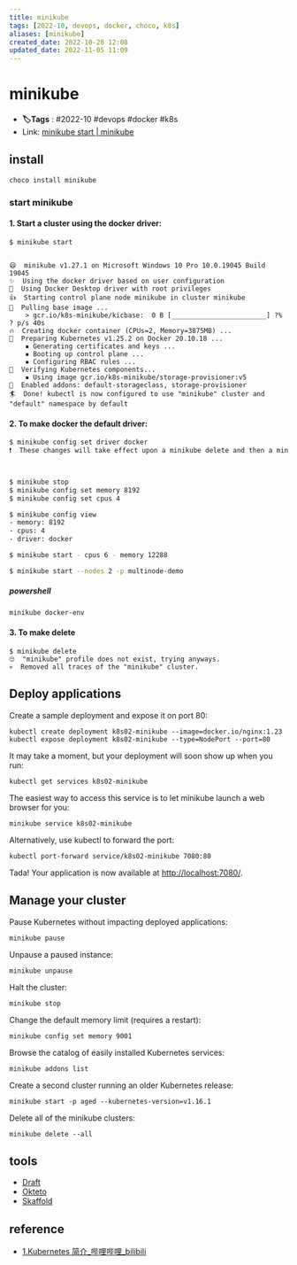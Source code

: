 ```yaml
---
title: minikube
tags: [2022-10, devops, docker, choco, k8s]
aliases: [minikube]
created_date: 2022-10-28 12:08
updated_date: 2022-11-05 11:09
---
```


# minikube

- **🏷️Tags** :   #2022-10 #devops  #docker  #k8s
- Link: [minikube start | minikube](https://minikube.sigs.k8s.io/docs/start/)

## install

```shell
choco install minikube
```

### start minikube

#### 1. Start a cluster using the docker driver:

```shell
$ minikube start


😄  minikube v1.27.1 on Microsoft Windows 10 Pro 10.0.19045 Build 19045
✨  Using the docker driver based on user configuration
📌  Using Docker Desktop driver with root privileges
👍  Starting control plane node minikube in cluster minikube
🚜  Pulling base image ...
    > gcr.io/k8s-minikube/kicbase:  0 B [________________________] ?% ? p/s 40s
🔥  Creating docker container (CPUs=2, Memory=3875MB) ...
🐳  Preparing Kubernetes v1.25.2 on Docker 20.10.18 ...
    ▪ Generating certificates and keys ...
    ▪ Booting up control plane ...
    ▪ Configuring RBAC rules ...
🔎  Verifying Kubernetes components...
    ▪ Using image gcr.io/k8s-minikube/storage-provisioner:v5
🌟  Enabled addons: default-storageclass, storage-provisioner
🏄  Done! kubectl is now configured to use "minikube" cluster and "default" namespace by default

```

#### 2. To make docker the default driver:

```bash
$ minikube config set driver docker
❗  These changes will take effect upon a minikube delete and then a minikube start



$ minikube stop
$ minikube config set memory 8192
$ minikube config set cpus 4

$ minikube config view
- memory: 8192
- cpus: 4
- driver: docker

$ minikube start - cpus 6 - memory 12288

$ minikube start --nodes 2 -p multinode-demo

```

##### powershell

```powershell
minikube docker-env
```

#### 3. To make delete

```shell
$ minikube delete
🙄  "minikube" profile does not exist, trying anyways.
💀  Removed all traces of the "minikube" cluster.
```

## Deploy applications

Create a sample deployment and expose it on port 80:

```shell
kubectl create deployment k8s02-minikube --image=docker.io/nginx:1.23
kubectl expose deployment k8s02-minikube --type=NodePort --port=80
```

It may take a moment, but your deployment will soon show up when you run:

```shell
kubectl get services k8s02-minikube
```

The easiest way to access this service is to let minikube launch a web browser for you:

```shell
minikube service k8s02-minikube
```

Alternatively, use kubectl to forward the port:

```shell
kubectl port-forward service/k8s02-minikube 7080:80
```

Tada! Your application is now available at [http://localhost:7080/](http://localhost:7080/).

## Manage your cluster

Pause Kubernetes without impacting deployed applications:

```shell
minikube pause
```

Unpause a paused instance:

```shell
minikube unpause
```

Halt the cluster:

```shell
minikube stop
```

Change the default memory limit (requires a restart):

```shell
minikube config set memory 9001
```

Browse the catalog of easily installed Kubernetes services:

```shell
minikube addons list
```

Create a second cluster running an older Kubernetes release:

```shell
minikube start -p aged --kubernetes-version=v1.16.1
```

Delete all of the minikube clusters:

```shell
minikube delete --all
```

## tools

-   [Draft](https://draft.sh/)
-   [Okteto](https://github.com/okteto/okteto)
-   [Skaffold](https://github.com/GoogleContainerTools/skaffold)

## reference

- [1.Kubernetes 简介_哔哩哔哩_bilibili](https://www.bilibili.com/video/BV1Tg411P7EB/?p=1&vd_source=6bd04a20c72eb5cca642210346af7081)
